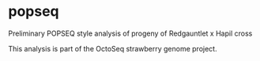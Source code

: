 # popseq
Preliminary POPSEQ style analysis of progeny of Redgauntlet x Hapil cross

This analysis is part of the OctoSeq strawberry genome project.
